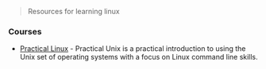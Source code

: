 >  Resources for learning linux

### Courses
- [Practical Linux](https://practicalunix.org) - Practical Unix is a practical introduction to using the Unix set of operating systems with a focus on Linux command line skills.

